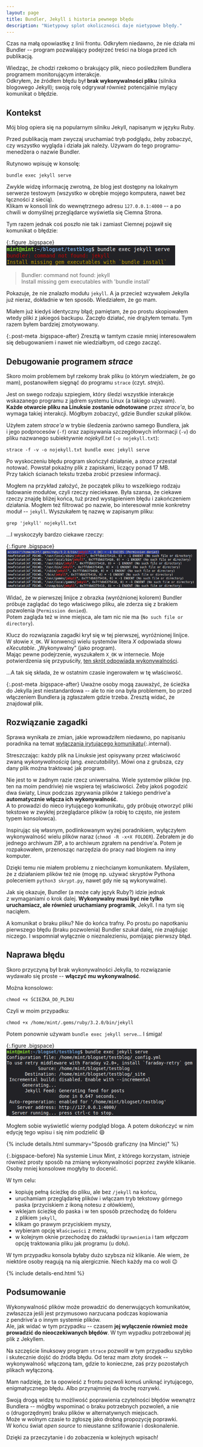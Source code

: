 ```yaml
---
layout: page
title: Bundler, Jekyll i historia pewnego błędu
description: "Nietypowy splot okoliczności daje nietypowe błędy."
---
```


Czas na małą opowiastkę z&nbsp;linii frontu. Odkryłem niedawno, że nie działa mi Bundler -- program pozwalający podejrzeć treści na bloga przed ich publikacją.

Wiedząc, że chodzi rzekomo o&nbsp;brakujący plik, nieco pośledziłem Bundlera programem monitorującym interakcje.  
Odkryłem, że źródłem błędu był **brak wykonywalności pliku** (silnika blogowego Jekyll); swoją rolę odgrywał również potencjalnie mylący komunikat o&nbsp;błędzie.

## Kontekst

Mój blog opiera się na popularnym silniku Jekyll, napisanym w&nbsp;języku Ruby.

Przed publikacją mam zwyczaj uruchamiać tryb podglądu, żeby zobaczyć, czy wszystko wygląda i&nbsp;działa jak należy. Używam do tego programu-menedżera o&nbsp;nazwie Bundler.

Rutynowo wpisuję w&nbsp;konsolę:

```
bundle exec jekyll serve
```

Zwykle widzę informację zwrotną, że blog jest dostępny na lokalnym serwerze testowym (wszystko w&nbsp;obrębie mojego komputera, nawet bez łączności z&nbsp;siecią).  
Klikam w&nbsp;konsoli link do wewnętrznego adresu `127.0.0.1:4000` -- a&nbsp;po chwili w&nbsp;domyślnej przeglądarce wyświetla się Ciemna Strona.

Tym razem jednak coś poszło nie tak i&nbsp;zamiast Ciemnej pojawił się komunikat o&nbsp;błędzie:

{:.figure .bigspace}
<img src="/assets/tutorials/strace-bundle-brak-jekylla/bundle-exec-blad-brak-jekylla.png" alt="Zrzut ekranu z&nbsp;konsoli, pokazujący błąd programu Bundle i&nbsp;komunikat o&nbsp;braku modułu Jekyll"/>

> Bundler: command not found: jekyll  
Install missing gem executables with \'bundle install\'

Pokazuje, że nie znalazło modułu `jekyll`. A&nbsp;ja przecież wzywałem Jekylla już nieraz, dokładnie w&nbsp;ten sposób. Wiedziałem, że go mam.

Miałem już kiedyś identyczny błąd; pamiętam, że po prostu skopiowałem wtedy pliki z&nbsp;jakiegoś backupu. Zaczęło działać, nie drążyłem tematu. Tym razem byłem bardziej zmotywowany.

{:.post-meta .bigspace-after}
Zresztą w&nbsp;tamtym czasie mniej interesowałem się debugowaniem i&nbsp;nawet nie wiedziałbym, od czego zacząć.

## Debugowanie programem *strace*

Skoro moim problemem był rzekomy brak pliku (o&nbsp;którym wiedziałem, że go mam), postanowiłem sięgnąć do programu `strace` (czyt. *strejs*).

Jest on swego rodzaju szpiegiem, który śledzi wszystkie interakcje wskazanego programu z&nbsp;jądrem systemu Linux (a&nbsp;takiego używam).  
**Każde otwarcie pliku na Linuksie zostanie odnotowane** przez *strace'a*, bo wymaga takiej interakcji. Mógłbym zobaczyć, gdzie Bundler szukał plików.

Użyłem zatem *strace'a* w&nbsp;trybie śledzenia zarówno samego Bundlera, jak i&nbsp;jego podprocesów (`-f`) oraz zapisywania szczegółowych informacji (`-v`) do pliku nazwanego subiektywnie *nojekyll.txt* (`-o nojekyll.txt`):

```
strace -f -v -o nojekyll.txt bundle exec jekyll serve
```

Po wyskoczeniu błędu program skończył działanie, a&nbsp;*strace* przestał notować. Powstał pokaźny plik z&nbsp;zapiskami, liczący ponad 17&nbsp;MB.  
Przy takich ścianach tekstu trzeba zrobić przesiew informacji.

Mogłem na przykład założyć, że początek pliku to wszelkiego rodzaju ładowanie modułów, czyli rzeczy nieciekawe. Była szansa, że ciekawe rzeczy znajdę bliżej końca, tuż przed wystąpieniem błędu i&nbsp;zakończeniem działania.
Mogłem też filtrować po nazwie, bo interesował mnie konkretny moduł -- `jekyll`. Wyszukałem tę nazwę w&nbsp;zapisanym pliku:

```
grep 'jekyll' nojekyll.txt
```

...I wyskoczyły bardzo ciekawe rzeczy:

{:.figure .bigspace}
<img src="/assets/tutorials/strace-bundle-brak-jekylla/strace-szukanie-jekylla.png" alt="Kilka linijek z&nbsp;konsoli, w&nbsp;których wyróżniono słowo 'jekyll'. Widać, że to próby otwierania plików pod kilkoma różnymi ścieżkami."/>

Widać, że w&nbsp;pierwszej linijce z&nbsp;obrazka (wyróżnionej kolorem) Bundler próbuje zaglądać do tego właściwego pliku, ale zderza się z&nbsp;brakiem pozwolenia (`Permission denied`).  
Potem zagląda też w&nbsp;inne miejsca, ale tam nic nie ma (`No such file or directory`).

Klucz do rozwiązania zagadki krył się w&nbsp;tej pierwszej, wyróżnionej linijce. W&nbsp;słowie `X_OK`. W&nbsp;konwencji wielu systemów litera *X* odpowiada słowu *eXecutable*. „Wykonywalny” (jako program).  
Mając pewne podejrzenie, wyszukałem `X_OK` w&nbsp;internecie. Moje potwierdzenia się przypuściły, [ten skrót odpowiada wykonywalności](https://man.archlinux.org/man/access.2.en).

...A tak się składa, że w&nbsp;ostatnim czasie ingerowałem w&nbsp;tę właściwość.

{:.post-meta .bigspace-after}
Uważne osoby mogą zauważyć, że ścieżka do Jekylla jest niestandardowa -- ale to nie ona była problemem, bo przed włączeniem Bundlera ją zgłaszałem gdzie trzeba. Zresztą widać, że znajdował plik.

## Rozwiązanie zagadki

Sprawa wynikała ze zmian, jakie wprowadziłem niedawno, po napisaniu poradnika na temat [wyłączania irytującego komunikatu](/tutorials/linux-uruchomic-czy-wyswietlic-chmod){:.internal}.

Streszczając: każdy plik na Linuksie jest opisywany przez właściwość zwaną *wykonywalnością* (ang. *executability*). Mówi ona z&nbsp;grubsza, czy dany plik można traktować jak program.

Nie jest to w&nbsp;żadnym razie rzecz uniwersalna. Wiele systemów plików (np. ten na moim pendrivie) nie wspiera tej właściwości. Żeby jakoś pogodzić dwa światy, Linux podczas zgrywania plików z&nbsp;takiego pendrive'a **automatycznie włącza ich wykonywalność**.  
A to prowadzi do nieco irytującego komunikatu, gdy próbuję otworzyć pliki tekstowe w&nbsp;zwykłej przeglądarce plików (a&nbsp;robię to często, nie jestem typem konsolowca).

Inspirując się własnym, podlinkowanym wyżej poradnikiem, wyłączyłem wykonywalność wielu plików naraz (`chmod -R -x+X FOLDER`). Zebrałem je do jednego archiwum ZIP, a&nbsp;to archiwum zgrałem na pendrive'a. Potem je rozpakowałem, przenosząc narzędzia do pracy nad blogiem na inny komputer.

Dzięki temu nie miałem problemu z&nbsp;niechcianym komunikatem. Myślałem, że z&nbsp;działaniem plików też nie (mogę np. używać skryptów Pythona poleceniem `python3 skrypt.py`, nawet gdy nie są wykonywalne).

Jak się okazuje, Bundler (a&nbsp;może cały język Ruby?) idzie jednak z&nbsp;wymaganiami o&nbsp;krok dalej. **Wykonywalny musi być nie tylko uruchamiacz, ale również uruchamiany programik**, Jekyll. I&nbsp;na tym się naciąłem.

A komunikat o&nbsp;braku pliku? Nie do końca trafny. Po prostu po napotkaniu pierwszego błędu (braku pozwolenia) Bundler szukał dalej, nie znajdując niczego. I&nbsp;wspomniał wyłącznie o&nbsp;nieznalezieniu, pomijając pierwszy błąd.

## Naprawa błędu

Skoro przyczyną był brak wykonywalności Jekylla, to rozwiązanie wydawało się proste -- **włączyć mu wykonywalność**.

Można konsolowo:

```
chmod +x ŚCIEŻKA_DO_PLIKU
```

Czyli w&nbsp;moim przypadku:

```
chmod +x /home/mint/.gems/ruby/3.2.0/bin/jekyll
```

Potem ponownie używam `bundle exec jekyll serve`... I&nbsp;śmiga!

{:.figure .bigspace}
<img src="/assets/tutorials/strace-bundle-brak-jekylla/bundle-exec-poprawne-dzialanie.png" alt="Zrzut ekranu z&nbsp;konsoli, pokazujący informację o&nbsp;załadowaniu strony na wewnętrzny serwer."/>

Mogłem sobie wyświetlić wierny podgląd bloga. A&nbsp;potem dokończyć w&nbsp;nim edycję tego wpisu i&nbsp;się nim podzielić :smile:

{% include details.html summary="Sposób graficzny (na Mincie)" %}

{:.bigspace-before}
Na systemie Linux Mint, z&nbsp;którego korzystam, istnieje również prosty sposób na zmianę wykonywalności poprzez zwykłe klikanie. Osoby mniej konsolowe mogłyby to docenić.

W tym celu:

* kopiuję pełną ścieżkę do pliku, ale bez `/jekyll` na końcu,
* uruchamiam przeglądarkę plików i&nbsp;włączam tryb tekstowy górnego paska (przyciskiem z&nbsp;ikoną notesu z&nbsp;ołówkiem),
* wklejam ścieżkę do paska i&nbsp;w ten sposób przechodzę do folderu z&nbsp;plikiem `jekyll`,
* klikam go prawym przyciskiem myszy,
* wybieram opcję `Właściwości` z&nbsp;menu,
* w&nbsp;kolejnym oknie przechodzę do zakładki `Uprawnienia` i&nbsp;tam *włączam* opcję traktowania pliku jak programu (u&nbsp;dołu).

W tym przypadku konsola byłaby dużo szybsza niż klikanie. Ale wiem, że niektóre osoby reagują na nią alergicznie. Niech każdy ma co woli :wink:

{% include details-end.html %}

## Podsumowanie

Wykonywalność plików może prowadzić do denerwujących komunikatów, zwłaszcza jeśli jest przymusowo narzucana podczas kopiowania z&nbsp;pendrive'a o&nbsp;innym systemie plików.  
Ale, jak widać w&nbsp;tym przypadku -- czasem **jej wyłączenie również może prowadzić do nieoczekiwanych błędów**. W&nbsp;tym wypadku potrzebował jej plik z&nbsp;Jekyllem.

Na szczęście linuksowy program `strace` pozwolił w&nbsp;tym przypadku szybko i&nbsp;skutecznie dojść do źródła błędu. Od teraz mam złoty środek -- wykonywalność włączoną tam, gdzie to konieczne, zaś przy pozostałych plikach wyłączoną.

Mam nadzieję, że ta opowieść z&nbsp;frontu pozwoli komuś uniknąć irytującego, enigmatycznego błędu. Albo przynajmniej da trochę rozrywki.

Swoją drogą widzę tu możliwość poprawienia czytelności błędów wewnątrz Bundlera -- mógłby wspominać o&nbsp;braku potrzebnych pozwoleń, a&nbsp;nie o&nbsp;(drugorzędnym) braku plików w&nbsp;alternatywnych miejscach.  
Może w&nbsp;wolnym czasie to zgłoszę jako drobną propozycję poprawki. W&nbsp;końcu świat *open source* to nieustanne szlifowanie i&nbsp;doskonalenie.

Dzięki za przeczytanie i&nbsp;do zobaczenia w&nbsp;kolejnych wpisach!

